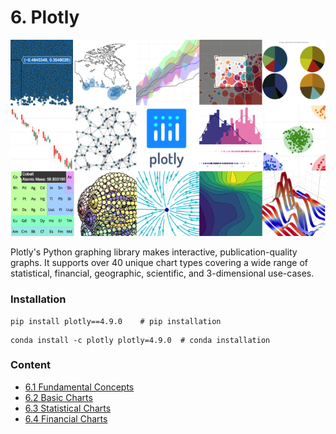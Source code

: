 # 6. Plotly

![](../.gitbook/assets/68747470733a2f2f7261772e67697468756275736572636f6e74656e742e636f6d2f636c646f75676c2f706c6f745f696d616765732f6164645f725f696d672f706c6f746c795f323031372e706e67.png)

Plotly's Python graphing library makes interactive, publication-quality graphs. It supports over 40 unique chart types covering a wide range of statistical, financial, geographic, scientific, and 3-dimensional use-cases.

### Installation

```text
pip install plotly==4.9.0    # pip installation
```

```text
conda install -c plotly plotly=4.9.0  # conda installation
```

### Content

* [6.1 Fundamental Concepts](6.1-fundamental-concepts/)
* [6.2 Basic Charts](6.2-basic-charts/)
* [6.3 Statistical Charts](6.3-statistical-charts/)
* [6.4 Financial Charts](6.5-financial-charts/)


